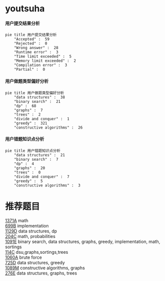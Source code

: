 # youtsuha

<!-- tabs:start -->



#### **用户提交结果分析**

```mermaid
pie title 用户提交结果分析
    "Accepted" :  59
    "Rejected" :  0
    "Wrong answer" :  28
    "Runtime error" :  3
    "Time limit exceeded" :  5
    "Memory limit exceeded" :  2
    "Compilation error" :  3
    "Partial" :  0
```

#### **用户做题类型偏好分析**

```mermaid
pie title 用户做题类型偏好分析
    "data structures" :  38
    "binary search" :  21
    "dp" :  68
    "graphs" :  7
    "trees" :  2
    "divide and conquer" :  1
    "greedy" :  321
    "constructive algorithms" :  26
```
#### **用户错题知识点分析**

```mermaid
pie title 用户错题知识点分析
    "data structures" :  21
    "binary search" :  7
    "dp" :  4
    "graphs" :  20
    "trees" :  0
    "divide and conquer" :  7
    "greedy" :  5
    "constructive algorithms" :  3
```



<!-- tabs:end -->
# 推荐题目
[1371A](https://codeforces.com/contest/1371/problem/A)		math		  
[699B](https://codeforces.com/contest/699/problem/B)		implementation		  
[1129D](https://codeforces.com/contest/1129/problem/D)		data structures,
                        dp		  
[204C](https://codeforces.com/contest/204/problem/C)		math,
                        probabilities		  
[1091E](https://codeforces.com/contest/1091/problem/E)		binary search,
                        data structures,
                        graphs,
                        greedy,
                        implementation,
                        math,
                        sortings		  
[114C](https://codeforces.com/contest/114/problem/C)		dsu,graphs,sortings,trees		  
[1060A](https://codeforces.com/contest/1060/problem/A)		brute force		  
[725D](https://codeforces.com/contest/725/problem/D)		data structures,
                        greedy		  
[1089M](https://codeforces.com/contest/1089/problem/M)		constructive algorithms,
                        graphs		  
[276E](https://codeforces.com/contest/276/problem/E)		data structures,
                        graphs,
                        trees		  
